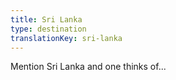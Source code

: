 ```yaml
---
title: Sri Lanka
type: destination
translationKey: sri-lanka
---
```

Mention Sri Lanka and one thinks of...